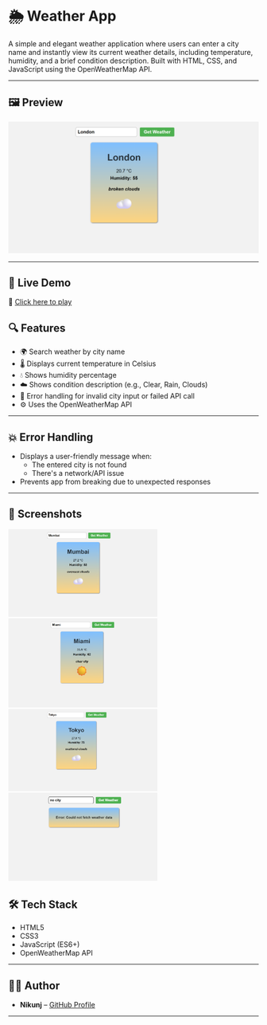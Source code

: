 # 🌦️ Weather App

A simple and elegant weather application where users can enter a city name and instantly view its current weather details, including temperature, humidity, and a brief condition description. Built with HTML, CSS, and JavaScript using the OpenWeatherMap API.

---

## 🖼️ Preview

![Weather App Screenshot](./demo.png)

---

## 🚀 Live Demo

🔗 [Click here to play](https://nikunj-52147.github.io/Weather-app/)

## 🔍 Features

- 🌍 Search weather by city name
- 🌡️ Displays current temperature in Celsius
- 💧 Shows humidity percentage
- ☁️ Shows condition description (e.g., Clear, Rain, Clouds)
- 🛑 Error handling for invalid city input or failed API call
- ⚙️ Uses the OpenWeatherMap API

---

## 💥 Error Handling

- Displays a user-friendly message when:
  - The entered city is not found
  - There's a network/API issue
- Prevents app from breaking due to unexpected responses

---

## 📸 Screenshots

<img src="./Screenshot1.png" alt="Mumbai Weather" width="300"/>
<img src="./Screenshot4.png" alt="Miami Weather" width="300"/>
<img src="./Screenshot2.png" alt="Tokyo Weather" width="300"/>
<img src="./Error.png" alt="Error Message" width="300"/>

## 🛠️ Tech Stack

- HTML5
- CSS3
- JavaScript (ES6+)
- OpenWeatherMap API

---

## 🧑‍💻 Author

- **Nikunj** – [GitHub Profile](https://github.com/Nikunj-52147)

---